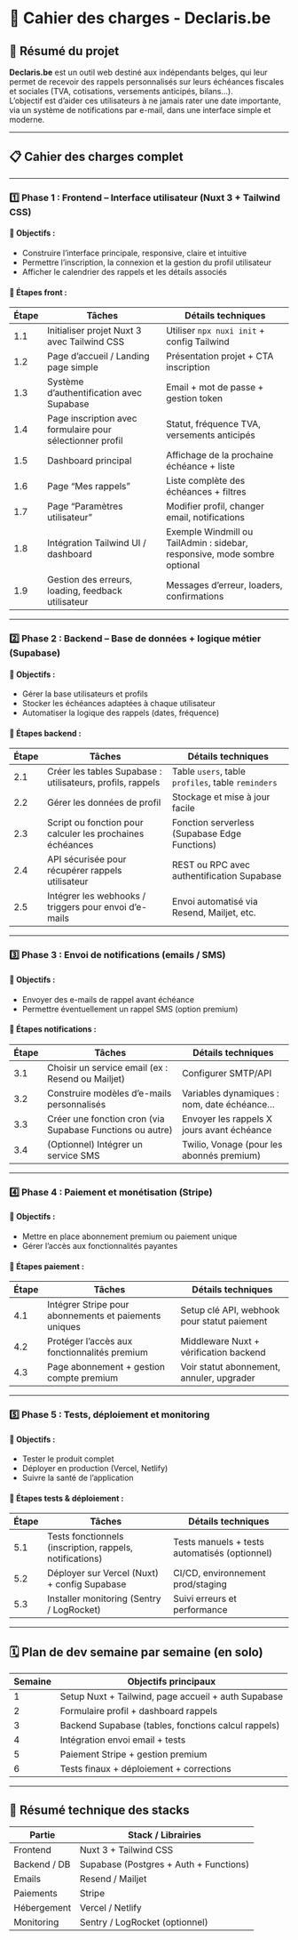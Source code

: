 # 📄 Cahier des charges - Declaris.be

## 🧠 Résumé du projet

**Declaris.be** est un outil web destiné aux indépendants belges, qui leur permet de recevoir des rappels personnalisés sur leurs échéances fiscales et sociales (TVA, cotisations, versements anticipés, bilans…).  
L’objectif est d’aider ces utilisateurs à ne jamais rater une date importante, via un système de notifications par e-mail, dans une interface simple et moderne.

---

## 📋 Cahier des charges complet

---

### 1️⃣ Phase 1 : Frontend – Interface utilisateur (Nuxt 3 + Tailwind CSS)

#### 🎯 Objectifs :
- Construire l’interface principale, responsive, claire et intuitive
- Permettre l’inscription, la connexion et la gestion du profil utilisateur
- Afficher le calendrier des rappels et les détails associés

#### 📌 Étapes front :

| Étape | Tâches | Détails techniques |
|-------|--------|--------------------|
| 1.1 | Initialiser projet Nuxt 3 avec Tailwind CSS | Utiliser `npx nuxi init` + config Tailwind |
| 1.2 | Page d’accueil / Landing page simple | Présentation projet + CTA inscription |
| 1.3 | Système d’authentification avec Supabase | Email + mot de passe + gestion token |
| 1.4 | Page inscription avec formulaire pour sélectionner profil | Statut, fréquence TVA, versements anticipés |
| 1.5 | Dashboard principal | Affichage de la prochaine échéance + liste |
| 1.6 | Page “Mes rappels” | Liste complète des échéances + filtres |
| 1.7 | Page “Paramètres utilisateur” | Modifier profil, changer email, notifications |
| 1.8 | Intégration Tailwind UI / dashboard | Exemple Windmill ou TailAdmin : sidebar, responsive, mode sombre optional |
| 1.9 | Gestion des erreurs, loading, feedback utilisateur | Messages d’erreur, loaders, confirmations |

---

### 2️⃣ Phase 2 : Backend – Base de données + logique métier (Supabase)

#### 🎯 Objectifs :
- Gérer la base utilisateurs et profils
- Stocker les échéances adaptées à chaque utilisateur
- Automatiser la logique des rappels (dates, fréquence)

#### 📌 Étapes backend :

| Étape | Tâches | Détails techniques |
|-------|--------|--------------------|
| 2.1 | Créer les tables Supabase : utilisateurs, profils, rappels | Table `users`, table `profiles`, table `reminders` |
| 2.2 | Gérer les données de profil | Stockage et mise à jour facile |
| 2.3 | Script ou fonction pour calculer les prochaines échéances | Fonction serverless (Supabase Edge Functions) |
| 2.4 | API sécurisée pour récupérer rappels utilisateur | REST ou RPC avec authentification Supabase |
| 2.5 | Intégrer les webhooks / triggers pour envoi d’e-mails | Envoi automatisé via Resend, Mailjet, etc. |

---

### 3️⃣ Phase 3 : Envoi de notifications (emails / SMS)

#### 🎯 Objectifs :
- Envoyer des e-mails de rappel avant échéance
- Permettre éventuellement un rappel SMS (option premium)

#### 📌 Étapes notifications :

| Étape | Tâches | Détails techniques |
|-------|--------|--------------------|
| 3.1 | Choisir un service email (ex : Resend ou Mailjet) | Configurer SMTP/API |
| 3.2 | Construire modèles d’e-mails personnalisés | Variables dynamiques : nom, date échéance… |
| 3.3 | Créer une fonction cron (via Supabase Functions ou autre) | Envoyer les rappels X jours avant échéance |
| 3.4 | (Optionnel) Intégrer un service SMS | Twilio, Vonage (pour les abonnés premium) |

---

### 4️⃣ Phase 4 : Paiement et monétisation (Stripe)

#### 🎯 Objectifs :
- Mettre en place abonnement premium ou paiement unique
- Gérer l’accès aux fonctionnalités payantes

#### 📌 Étapes paiement :

| Étape | Tâches | Détails techniques |
|-------|--------|--------------------|
| 4.1 | Intégrer Stripe pour abonnements et paiements uniques | Setup clé API, webhook pour statut paiement |
| 4.2 | Protéger l’accès aux fonctionnalités premium | Middleware Nuxt + vérification backend |
| 4.3 | Page abonnement + gestion compte premium | Voir statut abonnement, annuler, upgrader |

---

### 5️⃣ Phase 5 : Tests, déploiement et monitoring

#### 🎯 Objectifs :
- Tester le produit complet
- Déployer en production (Vercel, Netlify)
- Suivre la santé de l’application

#### 📌 Étapes tests & déploiement :

| Étape | Tâches | Détails techniques |
|-------|--------|--------------------|
| 5.1 | Tests fonctionnels (inscription, rappels, notifications) | Tests manuels + tests automatisés (optionnel) |
| 5.2 | Déployer sur Vercel (Nuxt) + config Supabase | CI/CD, environnement prod/staging |
| 5.3 | Installer monitoring (Sentry / LogRocket) | Suivi erreurs et performance |

---

## 🗓️ Plan de dev semaine par semaine (en solo)

| Semaine | Objectifs principaux |
|---------|----------------------|
| 1 | Setup Nuxt + Tailwind, page accueil + auth Supabase |
| 2 | Formulaire profil + dashboard rappels |
| 3 | Backend Supabase (tables, fonctions calcul rappels) |
| 4 | Intégration envoi email + tests |
| 5 | Paiement Stripe + gestion premium |
| 6 | Tests finaux + déploiement + corrections |

---

## 📂 Résumé technique des stacks

| Partie | Stack / Librairies |
|--------|--------------------|
| Frontend | Nuxt 3 + Tailwind CSS |
| Backend / DB | Supabase (Postgres + Auth + Functions) |
| Emails | Resend / Mailjet |
| Paiements | Stripe |
| Hébergement | Vercel / Netlify |
| Monitoring | Sentry / LogRocket (optionnel) |
